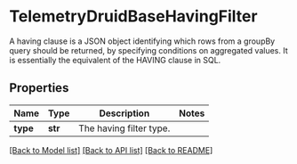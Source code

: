 # TelemetryDruidBaseHavingFilter

A having clause is a JSON object identifying which rows from a groupBy query should be returned, by specifying conditions on aggregated values. It is essentially the equivalent of the HAVING clause in SQL.
## Properties
Name | Type | Description | Notes
------------ | ------------- | ------------- | -------------
**type** | **str** | The having filter type. | 

[[Back to Model list]](../README.md#documentation-for-models) [[Back to API list]](../README.md#documentation-for-api-endpoints) [[Back to README]](../README.md)



